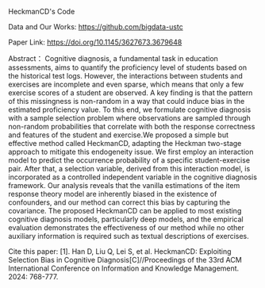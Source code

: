 HeckmanCD's Code

Data and Our Works: https://github.com/bigdata-ustc

Paper Link: https://doi.org/10.1145/3627673.3679648

Abstract：
Cognitive diagnosis, a fundamental task in education assessments,
aims to quantify the proficiency level of students based on the historical
test logs. However, the interactions between students and
exercises are incomplete and even sparse, which means that only a
few exercise scores of a student are observed. A key finding is that
the pattern of this missingness is non-random in a way that could
induce bias in the estimated proficiency value. To this end, we formulate
cognitive diagnosis with a sample selection problem where
observations are sampled through non-random probabilities that
correlate with both the response correctness and features of the student
and exercise.We proposed a simple but effective method called
HeckmanCD, adapting the Heckman two-stage approach to mitigate
this endogeneity issue. We first employ an interaction model
to predict the occurrence probability of a specific student-exercise
pair. After that, a selection variable, derived from this interaction
model, is incorporated as a controlled independent variable in the
cognitive diagnosis framework. Our analysis reveals that the vanilla
estimations of the item response theory model are inherently biased
in the existence of confounders, and our method can correct this
bias by capturing the covariance. The proposed HeckmanCD can
be applied to most existing cognitive diagnosis models, particularly
deep models, and the empirical evaluation demonstrates the
effectiveness of our method while no other auxiliary information
is required such as textual descriptions of exercises.

Cite this paper: 
[1]. Han D, Liu Q, Lei S, et al. HeckmanCD: Exploiting Selection Bias in Cognitive Diagnosis[C]//Proceedings of the 33rd ACM International Conference on Information and Knowledge Management. 2024: 768-777.
